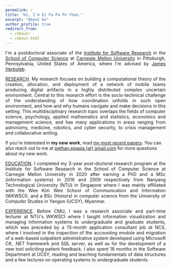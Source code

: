 ```yaml
---
permalink: /
title: "Hi, I'm Ei Pa Pa Pe Than."
excerpt: "About me"
author_profile: true
redirect_from:
  - /about/
  - /about.html
---
```

<p style="text-align: justify">I'm a postdoctoral associate of the <a href="https://www.isri.cmu.edu/">Institute for Software Research</a> in the <a href="https://www.scs.cmu.edu/">School of Computer Science</a> at <a href="https://www.cmu.edu/">Carnegie Mellon University</a> in Pittsburgh, Pennsylvania, United States of America, where I'm advised by <a href="https://herbsleb.org/">James Herbsleb</a>.</p>

<p style="text-align: justify"><u>RESEARCH</u>. My research focuses on building a computational theory of the creation, allocation, and deployment of a network of mobile teams producing digital artifacts in a highly distributed complex uncertain environment. Central to this research effort is the socio-technical challenge of the understanding of how coordination unfolds in such open environment, and how and why humans navigate and make decisions in this setting. This multidisciplinary research topic overlaps the fields of computer science, psychology, applied mathematics and statistics, economics and management science, and has many applications in areas ranging from astronomy, medicine, robotics, and cyber security, to crisis management and collaborative writing.</p>

<!-- Central to this research effort is the socio-technical challenge of understanding how coordination unfolds in both open and close platforms and in settings ranging from scientific, open source to commercial, from local to global, from collocated to distributed, from physical or digital,  from centralized to decentralized to hybrid, .... This multidisciplinary research topic overlaps the fields of philosophy, mathematics, computer science, software engineering, machine learning, psychology, sociology and economics, and has many applications in areas from astronomy, medicine, robotics, to open collaborative writing.-->

<p>If you're interested in <b>my new work</b>, read <a href="https://eipapa.github.io/publications">my most recent papers</a>. You can also reach out to me at <a href="mailto:eipa@cmu.edu">pethan.eipapa [at] gmail.com</a> for more questions about my new work.</p>

<!--<p style="text-align: justify"><u>CURRENT RESEARCH PROJECTS</u>.
<ul>
    <li><b>Hackathons</b>.
        <p>Mostly done. TODO</p>
        <p>Halfway done. TODO</p>
        <p>Started. TODO</p>
    </li>
    <li><b>Open-collaborative writing</b>.
        <p>Mostly done. TODO</p>
        <p>Halfway done. TODO</p>
        <p>Started. TODO</p>
    </li>
</ul>
</p>-->

<!--Most of my current work focuses on large scale coordination in software development work in time-bounded events known as <a href="https://eipapa.github.io/hackathon-planning-kit/hackathons/">hackathons</a>. Specifically, I'm working on the following three projects:-->
<!--<ul style="text-align: justify"><li><b>Hackathon planning kit</b>. Together with my collaborators, I am developing a <a href="https://alexandernolte.github.io/hackathon-planning-kit/index.html">hackathon planning kit</a> that will help organizers to configure their events in a way that fits their goals and purposes.</li>-->
<!--<li><b>TrackHack</b>. This project aims to trace the spread of code from GitHub hackahton projects listed on DevPost to investigate where the code comes from and where the code lives after the hackathon.</li>-->
<!--<li><b>Open collaborative writing with GitHub</b>. This project extracts and samples a collection of open-text projects from GitHub, and zoom into the two projects to identify the best practices for writing with GitHub and then develop processes to aid open collaborative writing.</li></ul></p>-->

<p style="text-align: justify"><u>EDUCATION</u>. I completed my 3-year post-doctoral research program at the Institute for Software Research in the School of Computer Science at Carnegie Mellon University in 2020 after earning a PhD and a MSc (information systems) in 2016 and 2009 respectively from Nanyang Technological University (NTU) in Singapore where I was mainly affiliated with the Wee Kim Wee School of Communication and Information (WKWSCI), and a BSc (Honors) in computer science from the University of Computer Studies in Yangon (UCSY), Myanmar.</p>

<p style="text-align: justify"><u>EXPERIENCE</u>. Before CMU, I was a research associate and part-time lecturer at NTU's WKWSCI where I taught information visualization and managing information systems to undergraduate and graduate students, which was preceded by a 13-month application consultant job at NCS, where I involved in the inspection of the accounting module and migration of a web-based outpatient administrative system developed using Microsoft C#, .NET framework and SQL server, as well as for the development of a new tool soliciting patient feedback. I also spent 18 months in the Software Department at UCSY, reading and teaching fundamentals of data structures and a few lectures on operating systems to undergraduate students.</p>

<!--<p style="text-align: justify"><u>NEW WORK</u>. If you're interested in <b>my new work</b>, read <a href="https://eipapa.github.io/publications">my most recent papers</a>. You can also reach out to me at <b>eipa@cmu.edu</b> for more questions about my new work.</p>-->
